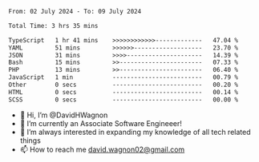 <!--START_SECTION:waka-->

```txt
From: 02 July 2024 - To: 09 July 2024

Total Time: 3 hrs 35 mins

TypeScript   1 hr 41 mins    >>>>>>>>>>>>-------------   47.04 %
YAML         51 mins         >>>>>>-------------------   23.70 %
JSON         31 mins         >>>>---------------------   14.39 %
Bash         15 mins         >>-----------------------   07.33 %
PHP          13 mins         >>-----------------------   06.40 %
JavaScript   1 min           -------------------------   00.79 %
Other        0 secs          -------------------------   00.20 %
HTML         0 secs          -------------------------   00.14 %
SCSS         0 secs          -------------------------   00.00 %
```

<!--END_SECTION:waka-->

- 👋 Hi, I’m @DavidHWagnon
- 👀 I’m currently an Associate Software Engineeer!
- 🌱 I’m always interested in expanding my knowledge of all tech related things
- 📫 How to reach me david.wagnon02@gmail.com

<!---
DavidHWagnon/DavidHWagnon is a ✨ special ✨ repository because its `README.md` (this file) appears on your GitHub profile.
You can click the Preview link to take a look at your changes.
--->
